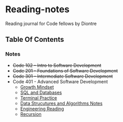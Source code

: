 # Reading-notes
Reading journal for Code fellows by Diontre 

## Table Of Contents


### Notes

- ~~Code 102 - Intro to Software Development~~
- ~~Code 201 - Foundations of Software Development~~
- ~~Code 301 - Intermediate Software Development~~
- Code 401 - Advanced Software Development
  - [Growth Mindset ](https://github.com/houseofjavascript/reading-notes/blob/main/Python%20401)
  - [SQL and Databases](https://github.com/houseofjavascript/reading-notes/blob/main/Databases%20and%20SQL)
  - [Terminal Practice]()
  - [Data Strucutures and Algorithms Notes](https://houseofjavascript.github.io/reading-notes/Data%20Structures%20and%20Algorithms)
  - [Engineering Reading](https://houseofjavascript.github.io/reading-notes/Engineering%20Reading)
  - [Recursion](https://houseofjavascript.github.io/reading-notes/Class%2002)



